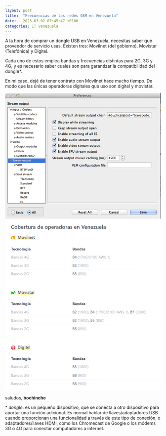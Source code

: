 ```yaml
---
layout: post
title:  "Frecuencias de las redes GSM en Venezuela"
date:   2023-03-02 07:45:47 +0100
categories: IT Venezuela 
---
```


A la hora de comprar un dongle USB en Venezuela, necesitas saber qué proveedor de servicio usas. Existen tres: Movilnet (del gobierno), Movistar (Telefónica) y Digitel. 

Cada uno de estos emplea bandas y frecuencias distintas para 2G, 3G y 4G, y es necesario saber cuales son para garantizar la compatibilidad del dongle*. 

En mi caso, dejé de tener contrato con Movilnet hace mucho tiempo. De modo que las únicas operadoras digitales que uso son digitel y movistar.

![screenshot1](/assets/images/streaming_vlc1.png)
![RedesGSMenVenezuela](/assets/images/gsm_venezuela.png)

saludos, **bochinche** 

\* *dongle*: es un pequeño dispositivo, que se conecta a otro dispositivo para aportar una función adicional. Es normal hablar de llaves/adaptadores USB cuando proporcionan una funcionalidad a través de este tipo de conexión, o adaptadores/llaves HDMI, como los Chromecast de Google o los módems 3G o 4G para conectar computadores a internet. 
